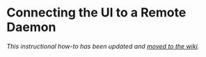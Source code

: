 # Connecting the UI to a Remote Daemon

_This instructional how-to has been updated and [moved to the wiki](https://github.com/Dogechia-Network/dogechia-blockchain/wiki/Connecting-the-UI-to-a-remote-daemon)._
